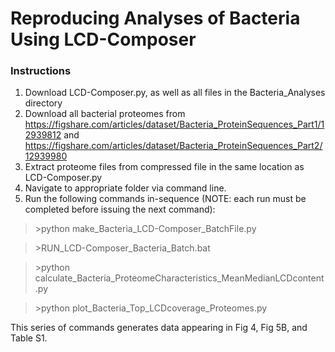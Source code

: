 # Reproducing Analyses of Bacteria Using LCD-Composer

### Instructions
1. Download LCD-Composer.py, as well as all files in the Bacteria_Analyses directory
2. Download all bacterial proteomes from https://figshare.com/articles/dataset/Bacteria_ProteinSequences_Part1/12939812 and https://figshare.com/articles/dataset/Bacteria_ProteinSequences_Part2/12939980
3. Extract proteome files from compressed file in the same location as LCD-Composer.py
4. Navigate to appropriate folder via command line.
5. Run the following commands in-sequence (NOTE: each run must be completed before issuing the next command):

>\>python make_Bacteria_LCD-Composer_BatchFile.py

>\>RUN_LCD-Composer_Bacteria_Batch.bat

>\>python calculate_Bacteria_ProteomeCharacteristics_MeanMedianLCDcontent.py

>\>python plot_Bacteria_Top_LCDcoverage_Proteomes.py

This series of commands generates data appearing in Fig 4, Fig 5B, and Table S1.
